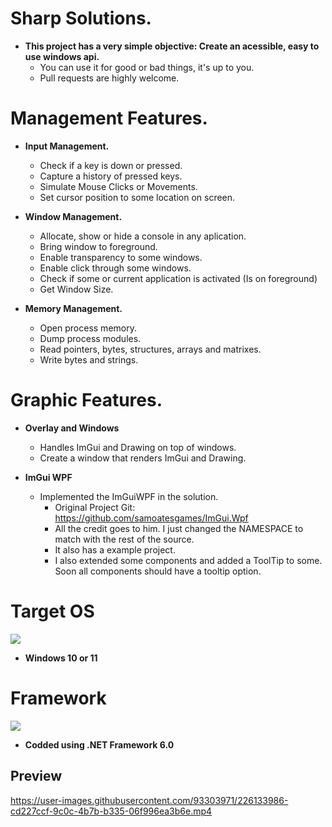 # Sharp Solutions.

- <b>This project has a very simple objective: Create an acessible, easy to use windows api.</b>
    - You can use it for good or bad things, it's up to you.
    - Pull requests are highly welcome.

# Management Features.

- <b>Input Management.</b>
    - Check if a key is down or pressed.
    - Capture a history of pressed keys.
    - Simulate Mouse Clicks or Movements.
    - Set cursor position to some location on screen.

- <b>Window Management.</b>
    - Allocate, show or hide a console in any aplication.
    - Bring window to foreground.
    - Enable transparency to some windows.
    - Enable click through some windows.
    - Check if some or current application is activated (Is on foreground)
    - Get Window Size.

- <b>Memory Management.</b>
    - Open process memory.
    - Dump process modules.
    - Read pointers, bytes, structures, arrays and matrixes.
    - Write bytes and strings.

# Graphic Features.

- <b>Overlay and Windows</b>
    - Handles ImGui and Drawing on top of windows.
    - Create a window that renders ImGui and Drawing.

- <b>ImGui WPF</b>
    - Implemented the ImGuiWPF in the solution.
        - Original Project Git: https://github.com/samoatesgames/ImGui.Wpf
        - All the credit goes to him. I just changed the NAMESPACE to match with the rest of the source.
        - It also has a example project.
        - I also extended some components and added a ToolTip to some. Soon all components should have a tooltip option.

# Target OS

<img src="https://img.shields.io/badge/Windows-017AD7?style=for-the-badge&logo=windows&logoColor=white" />

- <b>Windows 10 or 11</b>

# Framework

<img src="https://img.shields.io/badge/.NET 6.0-5C2D91?style=for-the-badge&logo=csharp&logoColor=white" />

- <b>Codded using .NET Framework 6.0</b>

## Preview

https://user-images.githubusercontent.com/93303971/226133986-cd227ccf-9c0c-4b7b-b335-06f996ea3b6e.mp4